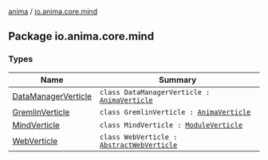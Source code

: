 [anima](../index.md) / [io.anima.core.mind](./index.md)

## Package io.anima.core.mind

### Types

| Name | Summary |
|---|---|
| [DataManagerVerticle](-data-manager-verticle/index.md) | `class DataManagerVerticle : `[`AnimaVerticle`](../io.anima/-anima-verticle/index.md) |
| [GremlinVerticle](-gremlin-verticle/index.md) | `class GremlinVerticle : `[`AnimaVerticle`](../io.anima/-anima-verticle/index.md) |
| [MindVerticle](-mind-verticle/index.md) | `class MindVerticle : `[`ModuleVerticle`](../io.anima/-module-verticle/index.md) |
| [WebVerticle](-web-verticle/index.md) | `class WebVerticle : `[`AbstractWebVerticle`](../io.anima.core.web/-abstract-web-verticle/index.md) |
